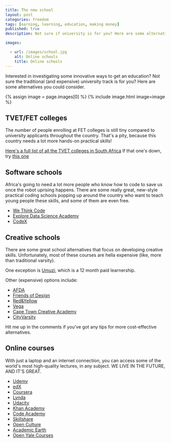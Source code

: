 ```yaml
---
title: The new school
layout: post
categories: freedom
tags: [earning, learning, education, making money]
published: true
description: Not sure if university is for you? Here are some alternative ways to study.

images:

  - url: /images/school.jpg
    alt: Online schools
    title: Online schools
---
```

Interested in investigating some innovative ways to get an education? Not sure the traditional (and expensive) university track is for you? Here are some alternatives you could consider.
<!--more-->

{% assign image = page.images[0] %}
{% include image.html image=image %}

## TVET/FET colleges
The number of people enrolling at FET colleges is still tiny compared to university applicants throughout the country. That's a pity, because this country needs a lot more hands-on practical skills!

[Here's a full list of all the TVET colleges in South Africa](http://www.tvetcolleges.co.za/default.aspx)
If that one's down, try [this one](http://7sundays.co.za/KeepClimbing/2017/01/07/list-of-all-public-tvet-colleges/)

## Software schools
Africa's going to need a lot more people who know how to code to save us once the robot uprising happens. There are some really great, new-style practical coding schools popping up around the country who want to teach young people these skills, and some of them are even free.

- [We Think Code](https://www.wethinkcode.co.za/)
- [Explore Data Science Academy](https://www.explore-datascience.net/)
- [CodeX](http://www.projectcodex.co/)

## Creative schools
There are some great school alternatives that focus on developing creative skills. Unfortunately, most of these courses are hella expensive (like, more than traditional varsity).

One exception is [Umuzi](http://umuzi.org/learnership/), which is a 12 month paid learnership.

Other (expensive) options include:
- [AFDA](https://www.afda.co.za/)
- [Friends of Design](http://friendsofdesign.net/)
- [Red&Yellow](https://www.redandyellow.co.za/)
- [Vega](https://www.vegaschool.com/Pages/default.aspx)
- [Cape Town Creative Academy](http://ctca.co.za/)
- [CityVarsity](https://www.cityvarsity.co.za/)

Hit me up in the comments if you've got any tips for more cost-effective alternatives.

## Online courses
With just a laptop and an internet connection, you can access some of the world's most high-quality lectures, in any subject. WE LIVE IN THE FUTURE, AND IT'S GREAT.

- [Udemy](https://www.udemy.com/)
- [edX](https://www.edx.org/)
- [Coursera](https://www.coursera.org/)
- [Lynda](https://www.lynda.com/)
- [Udacity](https://www.udacity.com/)
- [Khan Academy](https://www.khanacademy.org/)
- [Code Academy](https://www.codecademy.com/)
- [Skillshare](https://www.skillshare.com/)
- [Open Culture](http://www.openculture.com/freeonlinecourses)
- [Academic Earth](http://academicearth.org/)
- [Open Yale Courses](https://oyc.yale.edu/)

